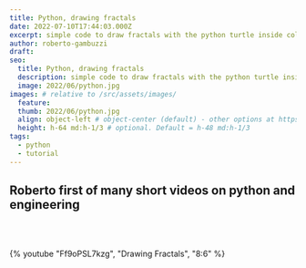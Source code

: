 ```yaml
---
title: Python, drawing fractals
date: 2022-07-10T17:44:03.000Z
excerpt: simple code to draw fractals with the python turtle inside colab
author: roberto-gambuzzi
draft: 
seo:
  title: Python, drawing fractals
  description: simple code to draw fractals with the python turtle inside colab
  image: 2022/06/python.jpg
images: # relative to /src/assets/images/
  feature:
  thumb: 2022/06/python.jpg
  align: object-left # object-center (default) - other options at https://tailwindcss.com/docs/object-position
  height: h-64 md:h-1/3 # optional. Default = h-48 md:h-1/3
tags:
  - python
  - tutorial
---
```


## Roberto first of many short videos on python and engineering

<br>
<br>

{% youtube "Ff9oPSL7kzg", "Drawing Fractals", "8:6" %}
